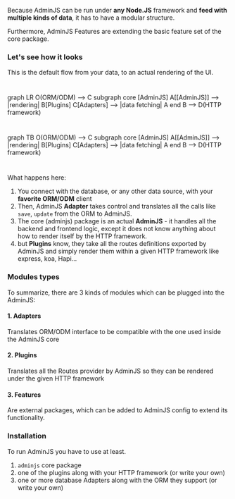 <script src="https://cdn.jsdelivr.net/npm/mermaid/dist/mermaid.min.js"></script>
<script>mermaid.initialize({startOnLoad:true});</script>

Because AdminJS can be run under **any Node.JS** framework and **feed with multiple kinds of data**, it has to have a modular structure.

Furthermore, AdminJS Features are extending the basic feature set of the core package.

### Let's see how it looks

This is the default flow from your data, to an actual rendering of the UI.
<div class="is-hidden-mobile">
  <div class="mermaid" style="margin: 40px 0;">
    graph LR
      O(ORM/ODM) --> C
      subgraph core [AdminJS]
        A[[AdminJS]] --> |rendering| B[Plugins]
        C[Adapters]  --> |data fetching| A
      end
      B --> D(HTTP framework) 
  </div>
</div>
<div class="is-hidden-tablet has-text-centered">
  <div class="mermaid" style="margin: 40px 0;">
    graph TB
      O(ORM/ODM) --> C
      subgraph core [AdminJS]
        A[[AdminJS]] --> |rendering| B[Plugins]
        C[Adapters]  --> |data fetching| A
      end
      B --> D(HTTP framework) 
  </div>
</div>

What happens here:

1. You connect with the database, or any other data source, with your **favorite ORM/ODM** client
2. Then, AdminJS **Adapter** takes control and translates all the calls like `save`, `update` from the ORM to AdminJS.
3. The core (adminjs) package is an actual **AdminJS** - it handles all the backend and frontend logic, except it does not know anything about how to render itself by the HTTP framework.
4. but **Plugins** know, they take all the routes definitions exported by AdminJS and simply render them within a given HTTP framework like express, koa, Hapi...

### Modules types

To summarize, there are 3 kinds of modules which can be plugged into the AdminJS:

#### 1. Adapters

Translates ORM/ODM interface to be compatible with the one used inside the AdminJS core

#### 2. Plugins

Translates all the Routes provider by AdminJS so they can be rendered under the given HTTP framework

#### 3. Features

Are external packages, which can be added to AdminJS config to extend its functionality.

### Installation

To run AdminJS you have to use at least.

1. `adminjs` core package
2. one of the plugins along with your HTTP framework (or write your own)
3. one or more database Adapters along with the ORM they support (or write your own)